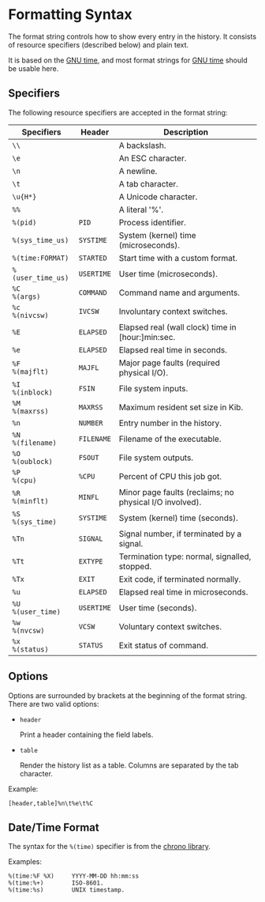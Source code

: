 # Formatting Syntax

The format string controls how to show every entry in the history. It consists
of resource specifiers (described below) and plain text.

It is based on the [GNU time], and most format strings for [GNU time] should be
usable here.

## Specifiers

The following resource specifiers are accepted in the format string:

| Specifiers | Header | Description |
|------------|--------|-------------|
|`\\` |  | A backslash. |
|`\e` |  | An ESC character. |
|`\n` |  | A newline. |
|`\t` |  | A tab character. |
|`\u{H*}` |  | A Unicode character. |
|`%%` |  | A literal '%'. |
|`%(pid)` | `PID` | Process identifier. |
|`%(sys_time_us)` | `SYSTIME` | System (kernel) time (microseconds). |
|`%(time:FORMAT)` | `STARTED` | Start time with a custom format. |
|`%(user_time_us)` | `USERTIME` | User time (microseconds). |
|`%C`<br>`%(args)` | `COMMAND` | Command name and arguments. |
|`%c`<br>`%(nivcsw)` | `IVCSW` | Involuntary context switches. |
|`%E` | `ELAPSED` | Elapsed real (wall clock) time in [hour:]min:sec. |
|`%e` | `ELAPSED` | Elapsed real time in seconds. |
|`%F`<br>`%(majflt)` | `MAJFL` | Major page faults (required physical I/O). |
|`%I`<br>`%(inblock)` | `FSIN` | File system inputs. |
|`%M`<br>`%(maxrss)` | `MAXRSS` | Maximum resident set size in Kib. |
|`%n` | `NUMBER` | Entry number in the history. |
|`%N`<br>`%(filename)` | `FILENAME` | Filename of the executable. |
|`%O`<br>`%(oublock)` | `FSOUT` | File system outputs. |
|`%P`<br>`%(cpu)` | `%CPU` | Percent of CPU this job got. |
|`%R`<br>`%(minflt)` | `MINFL` | Minor page faults (reclaims; no physical I/O involved). |
|`%S`<br>`%(sys_time)` | `SYSTIME` | System (kernel) time (seconds). |
|`%Tn` | `SIGNAL` | Signal number, if terminated by a signal. |
|`%Tt` | `EXTYPE` | Termination type: normal, signalled, stopped. |
|`%Tx` | `EXIT` | Exit code, if terminated normally. |
|`%u` | `ELAPSED` | Elapsed real time in microseconds. |
|`%U`<br>`%(user_time)` | `USERTIME` | User time (seconds). |
|`%w`<br>`%(nvcsw)` | `VCSW` | Voluntary context switches. |
|`%x`<br>`%(status)` | `STATUS` | Exit status of command. |

## Options

Options are surrounded by brackets at the beginning of the format string. There
are two valid options:

* `header`

    Print a header containing the field labels.

* `table`

    Render the history list as a table. Columns are separated by the tab
    character.

Example:

    [header,table]%n\t%e\t%C

## Date/Time Format

The syntax for the `%(time)` specifier is from the [chrono library].

Examples:

    %(time:%F %X)     YYYY-MM-DD hh:mm:ss
    %(time:%+)        ISO-8601.
    %(time:%s)        UNIX timestamp.

[chrono library]: https://docs.rs/chrono/latest/chrono/format/strftime/index.html
[GNU time]: https://www.gnu.org/software/time/
